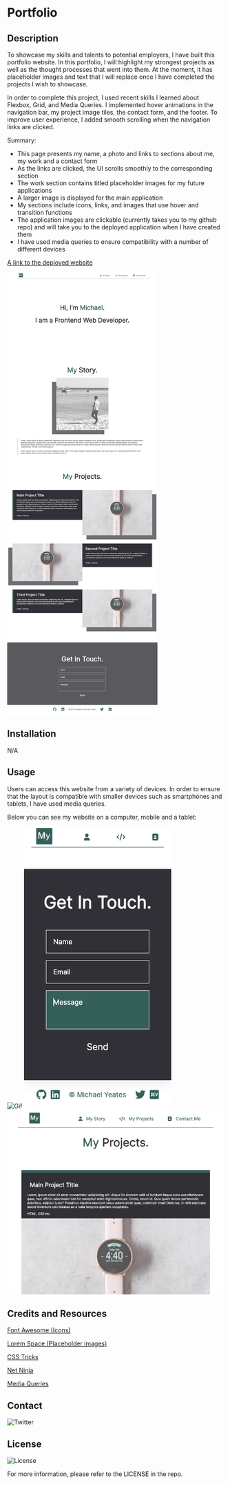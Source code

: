 # Portfolio
## Description

To showcase my skills and talents to potential employers, I have built this portfolio website. In this portfolio, I will highlight my strongest projects as well as the thought processes that went into them. At the moment, it has placeholder images and text that I will replace once I have completed the projects I wish to showcase. 

In order to complete this project, I used recent skills I learned about Flexbox, Grid, and Media Queries. I implemented hover animations in the navigation bar, my project image tiles, the contact form, and the footer. To improve user experience, I added smooth scrolling when the navigation links are clicked.

Summary:

* This page presents my name, a photo and links to sections about me, my work and a contact form
* As the links are clicked, the UI scrolls smoothly to the corresponding section
* The work section contains titled placeholder images for my future applications
* A larger image is displayed for the main application
* My sections include icons, links, and images that use hover and transition functions
* The application images are clickable (currently takes you to my github repo) and will take you to the deployed application when I have created them
* I have used media queries to ensure compatibility with a number of different devices

[A link to the deployed website](https://mdyeates.github.io/portfolio/)

![A screenshot of the deployed website](assets/images/screenshot-fullpage.png)

## Installation

N/A

## Usage

Users can access this website from a variety of devices. In order to ensure that the layout is compatible with smaller devices such as smartphones and tablets, I have used media queries. 

Below you can see my website on a computer, mobile and a tablet:

![Gif](assets/images/Michael%20Yeates%20(1).gif)
![Mobile](assets/images/mobilelayout2.png)
![Tablet](assets/images/tabletlayout1.png)


## Credits and Resources

[Font Awesome (Icons)](https://fontawesome.com/)

[Lorem Space (Placeholder images)](https://lorem.space/)

[CSS Tricks](https://css-tricks.com/)

[Net Ninja](https://www.youtube.com/watch?v=3tLb3i7GB38&list=PL4cUxeGkcC9g9Vh9MAA-XKnfJsWZnPZFw)

[Media Queries](https://www.youtube.com/watch?v=2KL-z9A56SQ)

## Contact

![Twitter](https://img.shields.io/twitter/url?style=social&url=https%3A%2F%2Ftwitter.com%2Fmdyeates)

## License

![License](https://badgen.net/badge/license/MIT/blue)

For more information, please refer to the LICENSE in the repo.
